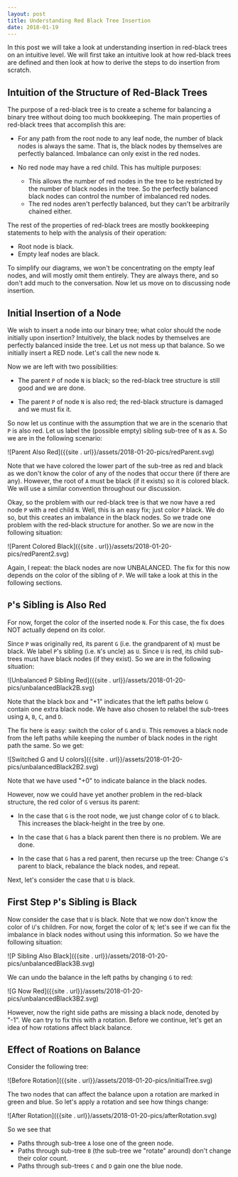 ```yaml
---
layout: post
title: Understanding Red Black Tree Insertion
date: 2018-01-19
---
```


In this post we will take a look at understanding insertion in red-black trees on an intuitive level. We will first take an intuitive look at how red-black trees are defined and then look at how to derive the steps to do insertion from scratch. 

## Intuition of the Structure of Red-Black Trees

The purpose of a red-black tree is to create a scheme for balancing a binary tree without doing too much bookkeeping. The main properties of red-black trees that accomplish this are:

* For any path from the root node to any leaf node, the number of black nodes is always the same. That is, the black nodes by themselves are perfectly balanced. Imbalance can only exist in the red nodes.

* No red node may have a red child. This has multiple purposes:
    * This allows the number of red nodes in the tree to be restricted by the number of black nodes in the tree. So the perfectly balanced black nodes can control the number of imbalanced red nodes. 
    * The red nodes aren't perfectly balanced, but they can't be arbitrarily chained either. 

The rest of the properties of red-black trees are mostly bookkeeping statements to help with the analysis of their operation:

* Root node is black.
* Empty leaf nodes are black.

To simplify our diagrams, we won't be concentrating on the empty leaf nodes, and will mostly omit them entirely. They are always there, and so don't add much to the conversation. Now let us move on to discussing node insertion. 

## Initial Insertion of a Node

We wish to insert a node into our binary tree; what color should the node initially upon insertion? Intuitively, the black nodes by themselves are perfectly balanced inside the tree. Let us not mess up that balance. So we initially insert a RED node. Let's call the new node `N`.

Now we are left with two possibilities:

* The parent `P` of node `N` is black; so the red-black tree structure is still good and we are done.

* The parent `P` of node `N` is also red; the red-black structure is damaged and we must fix it. 

So now let us continue with the assumption that we are in the scenario that `P` is also red. Let us label the (possible empty) sibling sub-tree of `N` as `A`. So we are in the following scenario:

![Parent Also Red]({{site . url}}/assets/2018-01-20-pics/redParent.svg)

Note that we have colored the lower part of the sub-tree as red and black as we don't know the color of any of the nodes that occur there (if there are any). However, the root of `A` must be black (if it exists) so it is colored black. We will use a similar convention throughout our discussion.

Okay, so the problem with our red-black tree is that we now have a red node `P` with a red child `N`. Well, this is an easy fix; just color `P` black. We do so, but this creates an imbalance in the black nodes. So we trade one problem with the red-black structure for another. So we are now in the following situation:

![Parent Colored Black]({{site . url}}/assets/2018-01-20-pics/redParent2.svg)

Again, I repeat: the black nodes are now UNBALANCED. The fix for this now depends on the color of the sibling of `P`. We will take a look at this in the following sections.

## `P`'s Sibling is Also Red

For now, forget the color of the inserted node `N`. For this case, the fix does NOT actually depend on its color.

Since `P` was originally red, its parent `G` (i.e. the grandparent of `N`) must be black. We label `P`'s sibling (i.e. `N`'s uncle) as `U`. Since `U` is red, its child sub-trees must have black nodes (if they exist). So we are in the following situation:

![Unbalanced P Sibling Red]({{site . url}}/assets/2018-01-20-pics/unbalancedBlack2B.svg)

Note that the black box and "+1" indicates that the left paths below `G` contain one extra black node. We have also chosen to relabel the sub-trees using `A`, `B`, `C`, and `D`.

The fix here is easy: switch the color of `G` and `U`. This removes a black node from the left paths while keeping the number of black nodes in the right path the same. So we get:

![Switched G and U colors]({{site . url}}/assets/2018-01-20-pics/unbalancedBlack2B2.svg)

Note that we have used "+0" to indicate balance in the black nodes.

However, now we could have yet another problem in the red-black structure, the red color of `G` versus its parent:

* In the case that `G` is the root node, we just change color of `G` to black. This increases the black-height in the
tree by one. 

* In the case that `G` has a black parent then there is no problem. We are done.

* In the case that `G` has a red parent, then recurse up the tree: Change `G`'s parent to black, rebalance the
black nodes, and repeat.

Next, let's consider the case that `U` is black.

## First Step `P`'s Sibling is Black

Now consider the case that `U` is black. Note that we now don't know the color of `U`'s children. For now, forget the color of `N`; let's see if we can fix the imbalance in black nodes without using this information. So we have the following situation:

![P Sibling Also Black]({{site . url}}/assets/2018-01-20-pics/unbalancedBlack3B.svg) 

We can undo the balance in the left paths by changing `G` to red:

![G Now Red]({{site . url}}/assets/2018-01-20-pics/unbalancedBlack3B2.svg)

However, now the right side paths are missing a black node, denoted by "-1". We can try to fix this with a rotation. Before we continue, let's get an idea of how rotations affect black balance.

## Effect of Roations on Balance

Consider the following tree:

![Before Rotation]({{site . url}}/assets/2018-01-20-pics/initialTree.svg)

The two nodes that can affect the balance upon a rotation are marked in green and blue. So let's apply a rotation and see how things change:

![After Rotation]({{site . url}}/assets/2018-01-20-pics/afterRotation.svg)

So we see that

* Paths through sub-tree `A` lose one of the green node.
* Paths through sub-tree `B` (the sub-tree we "rotate" around) don't change their color count.
* Paths through sub-trees `C` and `D` gain one the blue node.
